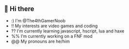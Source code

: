 ## 👋 Hi there
- :)  I'm @The4thGamerNoob
- !!  My interests are video games and coding
- ??  I'm currently learning javascript, hscript, lua and haxe
- %%  I’m currently working on a FNF mod
- @@  My pronouns are he/him

<!--
**The4thGamerNoob/The4thGamerNoob** is a ✨ _special_ ✨ repository because its `README.md` (this file) appears on your GitHub profile.

Here are some ideas to get you started:

- 🔭 I’m currently working on ...
- 🌱 I’m currently learning ...
- 👯 I’m looking to collaborate on ...
- 🤔 I’m looking for help with ...
- 💬 Ask me about ...
- 📫 How to reach me: ...
- 😄 Pronouns: ...
- ⚡ Fun fact: ...
-->
